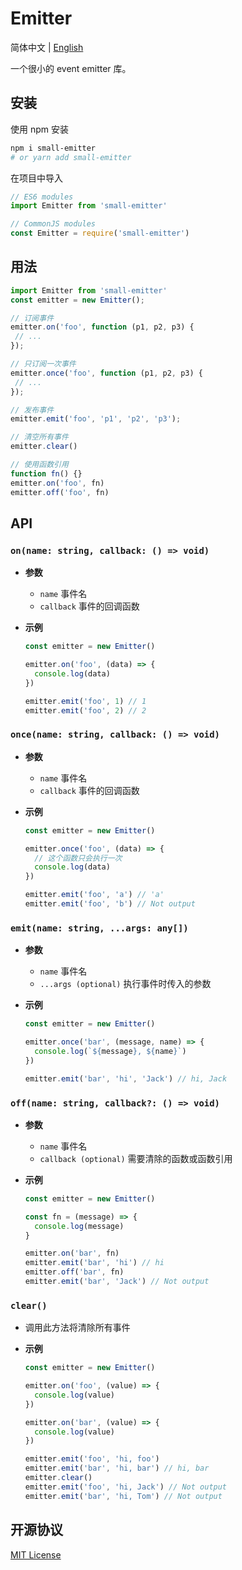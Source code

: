 # Emitter

简体中文 | [English](./README.md)

一个很小的 event emitter 库。

## 安装

使用 npm 安装

```sh
npm i small-emitter
# or yarn add small-emitter
```

在项目中导入

```js
// ES6 modules
import Emitter from 'small-emitter'

// CommonJS modules
const Emitter = require('small-emitter')
```

## 用法

```js
import Emitter from 'small-emitter'
const emitter = new Emitter();

// 订阅事件
emitter.on('foo', function (p1, p2, p3) {
 // ...
});

// 只订阅一次事件
emitter.once('foo', function (p1, p2, p3) {
 // ...
});

// 发布事件
emitter.emit('foo', 'p1', 'p2', 'p3');

// 清空所有事件
emitter.clear()

// 使用函数引用
function fn() {}
emitter.on('foo', fn)
emitter.off('foo', fn)
```

## API

### `on(name: string, callback: () => void)`

- **参数**

  - `name` 事件名
  - `callback` 事件的回调函数

- **示例**

  ```js
  const emitter = new Emitter()

  emitter.on('foo', (data) => {
    console.log(data)
  })

  emitter.emit('foo', 1) // 1
  emitter.emit('foo', 2) // 2
  ```

### `once(name: string, callback: () => void)`

- **参数**

  - `name` 事件名
  - `callback` 事件的回调函数

- **示例**

  ```js
  const emitter = new Emitter()

  emitter.once('foo', (data) => {
    // 这个函数只会执行一次
    console.log(data)
  })

  emitter.emit('foo', 'a') // 'a'
  emitter.emit('foo', 'b') // Not output
  ```

### `emit(name: string, ...args: any[])`

- **参数**

  - `name` 事件名
  - `...args (optional)` 执行事件时传入的参数

- **示例**

  ```js
  const emitter = new Emitter()

  emitter.once('bar', (message, name) => {
    console.log(`${message}, ${name}`)
  })

  emitter.emit('bar', 'hi', 'Jack') // hi, Jack
  ```

### `off(name: string, callback?: () => void)`

- **参数**

  - `name` 事件名
  - `callback (optional)` 需要清除的函数或函数引用

- **示例**

  ```js
  const emitter = new Emitter()

  const fn = (message) => {
    console.log(message)
  }

  emitter.on('bar', fn)
  emitter.emit('bar', 'hi') // hi
  emitter.off('bar', fn)
  emitter.emit('bar', 'Jack') // Not output
  ```

### `clear()`

- 调用此方法将清除所有事件

- **示例**

  ```js
  const emitter = new Emitter()

  emitter.on('foo', (value) => {
    console.log(value)
  })

  emitter.on('bar', (value) => {
    console.log(value)
  })

  emitter.emit('foo', 'hi, foo')
  emitter.emit('bar', 'hi, bar') // hi, bar
  emitter.clear()
  emitter.emit('foo', 'hi, Jack') // Not output
  emitter.emit('bar', 'hi, Tom') // Not output
  ```

## 开源协议

[MIT License](https://opensource.org/licenses/MIT)
